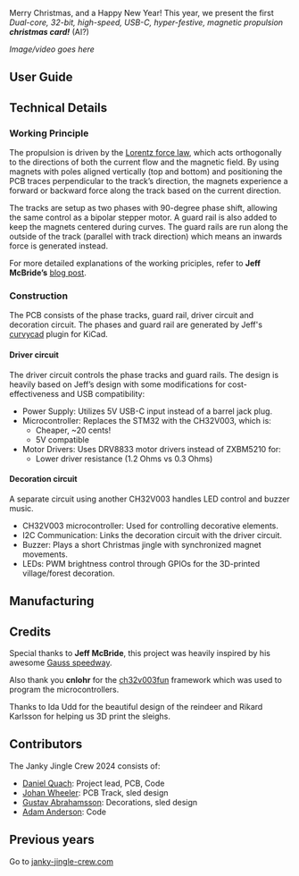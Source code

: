 Merry Christmas, and a Happy New Year! This year, we present the first *Dual-core, 32-bit, high-speed, USB-C, hyper-festive, magnetic propulsion **christmas card!*** (AI?)

*Image/video goes here*

## User Guide

## Technical Details

### Working Principle
The propulsion is driven by the [Lorentz force law](https://en.wikipedia.org/wiki/Lorentz_force), which acts orthogonally to the directions of both the current flow and the magnetic field. By using magnets with poles aligned vertically (top and bottom) and positioning the PCB traces perpendicular to the track’s direction, the magnets experience a forward or backward force along the track based on the current direction.

The tracks are setup as two phases with 90-degree phase shift, allowing the same control as a bipolar stepper motor. A guard rail is also added to keep the magnets centered during curves. The guard rails are run along the outside of the track (parallel with track direction) which means an inwards force is generated instead.

For more detailed explanations of the working priciples, refer to **Jeff McBride’s** [blog post](https://jeffmcbride.net/gauss-speedway/).

### Construction
The PCB consists of the phase tracks, guard rail, driver circuit and decoration circuit. The phases and guard rail are generated by Jeff's [curvycad](https://github.com/mcbridejc/curvycad/tree/main) plugin for KiCad. 

#### Driver circuit
The driver circuit controls the phase tracks and guard rails. The design is heavily based on Jeff’s design with some modifications for cost-effectiveness and USB compatibility:

* Power Supply: Utilizes 5V USB-C input instead of a barrel jack plug.
* Microcontroller: Replaces the STM32 with the CH32V003, which is:
    * Cheaper, ~20 cents!
    * 5V compatible
* Motor Drivers: Uses DRV8833 motor drivers instead of ZXBM5210 for:
    * Lower driver resistance (1.2 Ohms vs 0.3 Ohms)

#### Decoration circuit
A separate circuit using another CH32V003 handles LED control and buzzer music.

* CH32V003 microcontroller: Used for controlling decorative elements.
* I2C Communication: Links the decoration circuit with the driver circuit.
* Buzzer: Plays a short Christmas jingle with synchronized magnet movements.
* LEDs: PWM brightness control through GPIOs for the 3D-printed village/forest decoration.


## Manufacturing

## Credits

Special thanks to **Jeff McBride**, this project was heavily inspired by his awesome [Gauss speedway](https://jeffmcbride.net/gauss-speedway/).

Also thank you **cnlohr** for the [ch32v003fun](https://github.com/cnlohr/ch32v003fun) framework which was used to program the microcontrollers.

Thanks to Ida Udd for the beautiful design of the reindeer and Rikard Karlsson for helping us 3D print the sleighs. 

## Contributors
The Janky Jingle Crew 2024 consists of: 

 - [Daniel Quach](https://github.com/Muoshy): Project lead, PCB, Code
 - [Johan Wheeler](https://github.com/johanwheeler): PCB Track, sled design
 - [Gustav Abrahamsson](https://github.com/GustavAbrahamsson): Decorations, sled design
 - [Adam Anderson](https://github.com/adaand00): Code

## Previous years

Go to [janky-jingle-crew.com](https://janky-jingle-crew.com)
